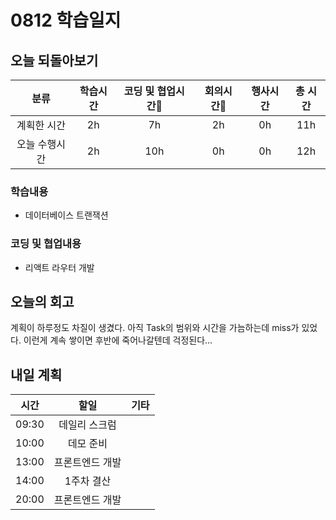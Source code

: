 # 0812 학습일지

## 오늘 되돌아보기

|     분류      | 학습시간 | 코딩 및 협업시간 | 회의시간 | 행사시간 | 총 시간 |
| :-----------: | :------: | :--------------: | :------: | :------: | :-----: |
|  계획한 시간  |    2h    |        7h        |    2h    |    0h    |   11h   |
| 오늘 수행시간 |    2h    |       10h        |    0h    |    0h    |   12h   |

### 학습내용

- 데이터베이스 트랜잭션

### 코딩 및 협업내용

- 리액트 라우터 개발

## 오늘의 회고

계획이 하루정도 차질이 생겼다. 아직 Task의 범위와 시간을 가늠하는데 miss가 있었다. 이런게 계속 쌓이면 후반에 죽어나갈텐데 걱정된다...

## 내일 계획

| 시간  |      할일       | 기타 |
| :---: | :-------------: | :--- |
| 09:30 |  데일리 스크럼  |      |
| 10:00 |    데모 준비    |      |
| 13:00 | 프론트엔드 개발 |      |
| 14:00 |   1주차 결산    |      |
| 20:00 | 프론트엔드 개발 |      |
